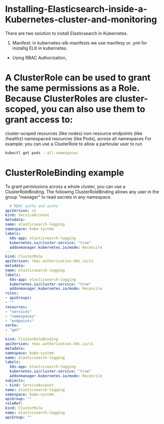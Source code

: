 # Installing-Elasticsearch-inside-a-Kubernetes-cluster-and-monitoring
There are two solution to install Elasticsearch in Kubernetes.

1. Manifest: in kubernetes-elk-manifests we use manifesy or .yml for installig ELK in kubernetes.
  - Using RBAC Authorization, 
  # A ClusterRole can be used to grant the same permissions as a Role. Because ClusterRoles are cluster-scoped, you can also use them to grant access to:

cluster-scoped resources (like nodes)
non-resource endpoints (like /healthz)
namespaced resources (like Pods), across all namespaces
For example: you can use a ClusterRole to allow a particular user to run 
```sh
kubectl get pods --all-namespaces
```
# ClusterRoleBinding example
To grant permissions across a whole cluster, you can use a ClusterRoleBinding. The following ClusterRoleBinding allows any user in the group "manager" to read secrets in any namespace.
  ```yml
    # RBAC authn and authz
apiVersion: v1
kind: ServiceAccount
metadata:
  name: elasticsearch-logging
  namespace: kube-system
  labels:
    k8s-app: elasticsearch-logging
    kubernetes.io/cluster-service: "true"
    addonmanager.kubernetes.io/mode: Reconcile
---
kind: ClusterRole
apiVersion: rbac.authorization.k8s.io/v1
metadata:
  name: elasticsearch-logging
  labels:
    k8s-app: elasticsearch-logging
    kubernetes.io/cluster-service: "true"
    addonmanager.kubernetes.io/mode: Reconcile
rules:
- apiGroups:
  - ""
  resources:
  - "services"
  - "namespaces"
  - "endpoints"
  verbs:
  - "get"
---
kind: ClusterRoleBinding
apiVersion: rbac.authorization.k8s.io/v1
metadata:
  namespace: kube-system
  name: elasticsearch-logging
  labels:
    k8s-app: elasticsearch-logging
    kubernetes.io/cluster-service: "true"
    addonmanager.kubernetes.io/mode: Reconcile
subjects:
- kind: ServiceAccount
  name: elasticsearch-logging
  namespace: kube-system
  apiGroup: ""
roleRef:
  kind: ClusterRole
  name: elasticsearch-logging
  apiGroup: ""
 ```

